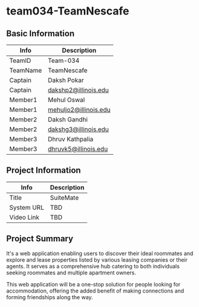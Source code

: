 # team034-TeamNescafe

## Basic Information

| Info     | Description           |
| -------- | --------------------- |
| TeamID   | Team-034              |
| TeamName | TeamNescafe           |
| Captain  | Daksh Pokar           |
| Captain  | dakshp2@illinois.edu  |
| Member1  | Mehul Oswal           |
| Member1  | mehuljo2@illinois.edu |
| Member2  | Daksh Gandhi          |
| Member2  | dakshg3@illinois.edu  |
| Member3  | Dhruv Kathpalia       |
| Member3  | dhruvk5@illinois.edu  |

## Project Information

| Info       | Description |
| ---------- | ----------- |
| Title      | SuiteMate   |
| System URL | TBD         |
| Video Link | TBD         |

## Project Summary

It's a web application enabling users to discover their ideal roommates and explore and lease properties listed by various leasing companies or their agents. It serves as a comprehensive hub catering to both individuals seeking roommates and multiple apartment owners.


This web application will be a one-stop solution for people looking for accommodation, offering the added benefit of making connections and forming friendships along the way.
